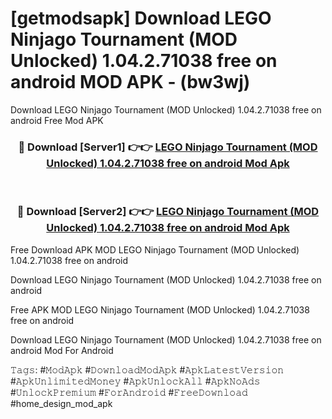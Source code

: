 # [getmodsapk] Download LEGO Ninjago Tournament (MOD Unlocked) 1.04.2.71038 free on android MOD APK - (bw3wj)
Download LEGO Ninjago Tournament (MOD Unlocked) 1.04.2.71038 free on android Free Mod APK

<div align="center">
<h3>🔴 Download [Server1] 👉👉 <a href="https://apk-comot.site?title=LEGO_Ninjago_Tournament_(MOD_Unlocked)_1.04.2.71038_free_on_android">LEGO Ninjago Tournament (MOD Unlocked) 1.04.2.71038 free on android Mod Apk</a></h3><br>

<h3>🔴 Download [Server2] 👉👉 <a href="https://apk-comot.site?title=LEGO_Ninjago_Tournament_(MOD_Unlocked)_1.04.2.71038_free_on_android">LEGO Ninjago Tournament (MOD Unlocked) 1.04.2.71038 free on android Mod Apk</a></h3>
</div>


Free Download APK MOD LEGO Ninjago Tournament (MOD Unlocked) 1.04.2.71038 free on android

Download LEGO Ninjago Tournament (MOD Unlocked) 1.04.2.71038 free on android 

Free APK MOD LEGO Ninjago Tournament (MOD Unlocked) 1.04.2.71038 free on android 

Download LEGO Ninjago Tournament (MOD Unlocked) 1.04.2.71038 free on android Mod For Android

𝚃𝚊𝚐𝚜: #𝙼𝚘𝚍𝙰𝚙𝚔 #𝙳𝚘𝚠𝚗𝚕𝚘𝚊𝚍𝙼𝚘𝚍𝙰𝚙𝚔 #𝙰𝚙𝚔𝙻𝚊𝚝𝚎𝚜𝚝𝚅𝚎𝚛𝚜𝚒𝚘𝚗 #𝙰𝚙𝚔𝚄𝚗𝚕𝚒𝚖𝚒𝚝𝚎𝚍𝙼𝚘𝚗𝚎𝚢 #𝙰𝚙𝚔𝚄𝚗𝚕𝚘𝚌𝚔𝙰𝚕𝚕 #𝙰𝚙𝚔𝙽𝚘𝙰𝚍𝚜 #𝚄𝚗𝚕𝚘𝚌𝚔𝙿𝚛𝚎𝚖𝚒𝚞𝚖 #𝙵𝚘𝚛𝙰𝚗𝚍𝚛𝚘𝚒𝚍 #𝙵𝚛𝚎𝚎𝙳𝚘𝚠𝚗𝚕𝚘𝚊𝚍 #home_design_mod_apk